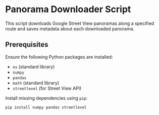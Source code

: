# Panorama Downloader Script

This script downloads Google Street View panoramas along a specified route and saves metadata about each downloaded panorama.

## Prerequisites

Ensure the following Python packages are installed:
- `os` (standard library)
- `numpy`
- `pandas`
- `math` (standard library)
- `streetlevel` (for Street View API)

Install missing dependencies using `pip`:
```bash
pip install numpy pandas streetlevel
